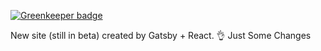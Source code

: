 
[![Greenkeeper badge](https://badges.greenkeeper.io/h0ssimo/beta.svg)](https://greenkeeper.io/)

New site (still in beta) created by Gatsby + React. 👌
Just Some Changes
